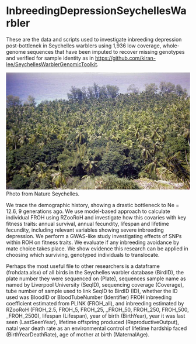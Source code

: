 # InbreedingDepressionSeychellesWarbler
 
These are the data and scripts used to investigate inbreeding depression post-bottlenek in Seychelles warblers using 1,936 low coverage, whole-genome sequences that have been imputed to recover missing genotypes and verified for sample identity as in https://github.com/kiran-lee/SeychellesWarblerGenomicToolkit. 

![Cousin 1900s](Other/File-photo-Cousins-coconut-plantations-were-begun-in-the-early-1900s-thegem-blog-default.jpg)
Photo from Nature Seychelles.

We trace the demographic history, showing a drastic bottleneck to Ne = 12.6, 9 generations ago.
We use model-based approach to calculate individual FROH using RZooRoH and investigate how this covaries with key fitness traits:  annual survival, annual fecundity, lifespan and lifetime fecundity, including relevant variables showing severe inbreeding depression.
We perform a GWAS-like study investigating effects of SNPs within ROH on fitness traits.
We evaluate if any inbreeding avoidance by mate choice takes place.
We show evidence this research can be applied in choosing which surviving, genotyped individuals to translocate.

Perhaps the most useful file to other researchers is a dataframe (frohdata.xlsx) of all birds in the Seychelles warbler database (BirdID), the plate number they were sequenced on (Plate), sequences sample name as named by Liverpool University (SeqID),  sequencing coverage (Coverage), tube number of sample used to link SeqID to BirdID  (ID), whether the ID used was BloodID or BloodTubeNumber (Identifier) FROH inbreeding coefficient estimated from PLINK (FROH_all), and inbreeding estimated by RZooRoH (FROH_2.5, FROH_5, FROH_25, _FROH_50, FROH_250, FROH_500, _FROH_2500), lifespan (Lifespan), year of birth (BirthYear), year it was last seen (LastSeenYear), lifetime offspring produced (ReproductiveOutput), natal year death rate as an environmental control of lifetime hardship faced (BirthYearDeathRate), age of mother at birth (MaternalAge).
